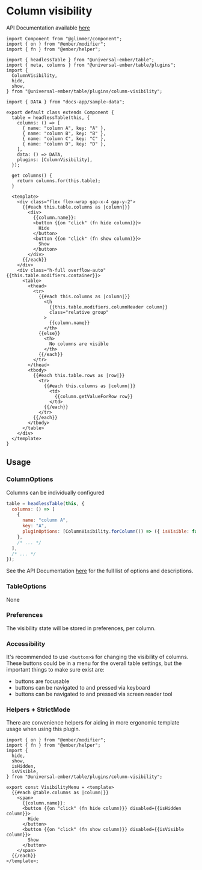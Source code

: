# Column visibility

API Documentation available [here][api-docs]

[api-docs]: /api/modules/plugins_column_visibility

<div class="featured-demo" data-demo-fit data-demo-tight>

```gjs live preview no-shadow
import Component from "@glimmer/component";
import { on } from "@ember/modifier";
import { fn } from "@ember/helper";

import { headlessTable } from "@universal-ember/table";
import { meta, columns } from "@universal-ember/table/plugins";
import {
  ColumnVisibility,
  hide,
  show,
} from "@universal-ember/table/plugins/column-visibility";

import { DATA } from "docs-app/sample-data";

export default class extends Component {
  table = headlessTable(this, {
    columns: () => [
      { name: "column A", key: "A" },
      { name: "column B", key: "B" },
      { name: "column C", key: "C" },
      { name: "column D", key: "D" },
    ],
    data: () => DATA,
    plugins: [ColumnVisibility],
  });

  get columns() {
    return columns.for(this.table);
  }

  <template>
    <div class="flex flex-wrap gap-x-4 gap-y-2">
      {{#each this.table.columns as |column|}}
        <div>
          {{column.name}}:
          <button {{on "click" (fn hide column)}}>
            Hide
          </button>
          <button {{on "click" (fn show column)}}>
            Show
          </button>
        </div>
      {{/each}}
    </div>
    <div class="h-full overflow-auto" {{this.table.modifiers.container}}>
      <table>
        <thead>
          <tr>
            {{#each this.columns as |column|}}
              <th
                {{this.table.modifiers.columnHeader column}}
                class="relative group"
              >
                {{column.name}}
              </th>
            {{else}}
              <th>
                No columns are visible
              </th>
            {{/each}}
          </tr>
        </thead>
        <tbody>
          {{#each this.table.rows as |row|}}
            <tr>
              {{#each this.columns as |column|}}
                <td>
                  {{column.getValueForRow row}}
                </td>
              {{/each}}
            </tr>
          {{/each}}
        </tbody>
      </table>
    </div>
  </template>
}
```

</div>

## Usage

### ColumnOptions

Columns can be individually configured

```js
table = headlessTable(this, {
  columns: () => [
    {
      name: "column A",
      key: "A",
      pluginOptions: [ColumnVisibility.forColumn(() => ({ isVisible: false }))],
    },
    /* ... */
  ],
  /* ... */
});
```

See the API Documentation [here][api-docs] for the full list of options and descriptions.

### TableOptions

None

### Preferences

The visibility state will be stored in preferences, per column.

### Accessibility

It's recommended to use `<button>`s for changing the visibility of columns.
These buttons could be in a menu for the overall table settings,
but the important things to make sure exist are:

- buttons are focusable
- buttons can be navigated to and pressed via keyboard
- buttons can be navigated to and pressed via screen reader tool

### Helpers + StrictMode

There are convenience helpers for aiding in more ergonomic template usage when using this plugin.

```gjs
import { on } from "@ember/modifier";
import { fn } from "@ember/helper";
import {
  hide,
  show,
  isHidden,
  isVisible,
} from "@universal-ember/table/plugins/column-visibility";

export const VisibilityMenu = <template>
  {{#each @table.columns as |column|}}
    <span>
      {{column.name}}:
      <button {{on "click" (fn hide column)}} disabled={{isHidden column}}>
        Hide
      </button>
      <button {{on "click" (fn show column)}} disabled={{isVisible column}}>
        Show
      </button>
    </span>
  {{/each}}
</template>;
```
